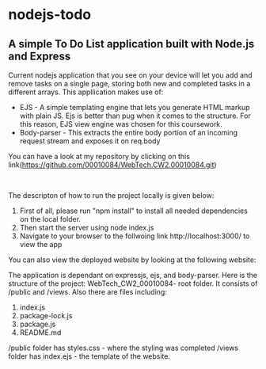 # nodejs-todo

<h2> A simple To Do List application built with Node.js and Express</h2>

<p> Current nodejs application that you see on your device will let you add and remove tasks on a single page, storing both new and completed tasks in a different arrays. This appllication makes use of: </p>

<ul>
<li> EJS - A simple templating engine that lets you generate HTML markup with plain JS. Ejs is better than pug when it comes to the structure. For this reason, EJS view engine was chosen for this coursework.</li>

<li> Body-parser - This extracts the entire body portion of an incoming request stream and exposes it on req.body </li>
</ul>

You can have a look at my repository by clicking on this link(https://github.com/00010084/WebTech.CW2.00010084.git)

<br>

<p> The descripton of how to run the project locally is given below: </p>

<ol>
<li> First of all, please run "npm install" to install all needed dependencies on the local folder.</li>

<li> Then start the server using  node index.js </li>

<li> Navigate to your browser to the follwoing link http://localhost:3000/  to view the app </li>
</ol>

<p> You can also view the deployed website by looking at the following website:  </p>

The application is dependant on expressjs, ejs, and body-parser.
Here is the structure of the project:
WebTech_CW2_00010084- root folder. It consists of /public and /views. Also there are files including:

1. index.js
2. package-lock.js
3. package.js
4. README.md

/public folder has styles.css - where the styling was completed
/views folder has index.ejs - the template of the website.
